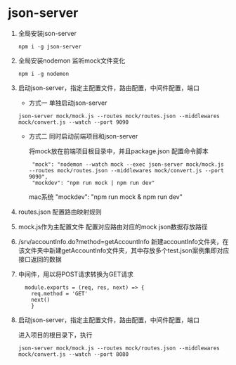 # json-server
1. 全局安装json-server

    ```
    npm i -g json-server
    ```
2. 全局安装nodemon 监听mock文件变化

    ```
    npm i -g nodemon
    ```
3. 启动json-server，指定主配置文件，路由配置，中间件配置，端口
    * 方式一 单独启动json-server
    
    ```
    json-server mock/mock.js --routes mock/routes.json --middlewares mock/convert.js --watch --port 9090
    ```
    * 方式二 同时启动前端项目和json-server

        将mock放在前端项目根目录中，并且package.json 配置命令脚本
        ```
         "mock": "nodemon --watch mock --exec json-server mock/mock.js --routes mock/routes.json --middlewares mock/convert.js --port 9090",
         "mockdev": "npm run mock | npm run dev"
        ```
         mac系统 "mockdev": "npm run mock & npm run dev"

4. routes.json 配置路由映射规则
5. mock.js作为主配置文件  配置对应路由对应的mock json数据存放路径
6. /srv/accountInfo.do?method=getAccountInfo  新建accountInfo文件夹，在该文件夹中新建getAccountInfo文件夹，其中存放多个test.json案例集即对应接口返回的数据
7. 中间件，用以将POST请求转换为GET请求

    ```
      module.exports = (req, res, next) => {
        req.method = 'GET'
        next()
        }
    ```
8. 启动json-server，指定主配置文件，路由配置，中间件配置，端口

    进入项目的根目录下，执行
    ```
    json-server mock/mock.js --routes mock/routes.json --middlewares mock/convert.js --watch --port 8080
    ```

